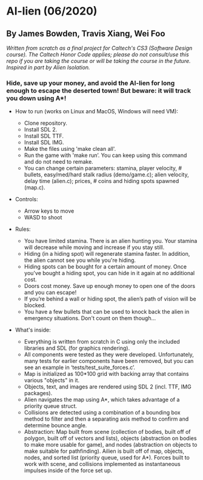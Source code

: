 # AI-lien (06/2020)

## By James Bowden, Travis Xiang, Wei Foo

*Written from scratch as a final project for Caltech's CS3 (Software Design course). The Caltech Honor Code applies; please do not consult/use this repo if you are taking the course or will be taking the course in the future. Inspired in part by Alien Isolation.*

### Hide, save up your money, and avoid the AI-lien for long enough to escape the deserted town! But beware: it will track you down using A*! 

* How to run (works on Linux and MacOS, Windows will need VM):
	* Clone repository.
	* Install SDL 2. 
	* Install SDL TTF.
	* Install SDL IMG.
	* Make the files using 'make clean all'.
	* Run the game with 'make run’. You can keep using this command and do not need to remake.
	* You can change certain parameters: stamina, player velocity, # bullets, easy/med/hard stalk radius (demo/game.c); alien velocity, delay time (alien.c); prices, # coins and hiding spots spawned (map.c).

* Controls: 
	* Arrow keys to move
	* WASD to shoot

* Rules:
	* You have limited stamina. There is an alien hunting you. Your stamina will decrease while moving and increase if you stay still.
	* Hiding (in a hiding spot) will regenerate stamina faster. In addition, the alien cannot see you while you're hiding.
	* Hiding spots can be bought for a certain amount of money. Once you've bought a hiding spot, you can hide in it again at no additional cost.
	* Doors cost money. Save up enough money to open one of the doors and you can escape!
	* If you’re behind a wall or hiding spot, the alien’s path of vision will be blocked.
	* You have a few bullets that can be used to knock back the alien in emergency situations. Don't count on them though...

* What's inside:
	* Everything is written from scratch in C using only the included libraries and SDL (for graphics rendering).
	* All components were tested as they were developed. Unfortunately, many tests for earlier components have been removed, but you can see an example in ‘tests/test_suite_forces.c’.
	* Map is initialized as 100*100 grid with backing array that contains various "objects" in it. 
	* Objects, text, and images are rendered using SDL 2 (incl. TTF, IMG packages). 
	* Alien navigates the map using A*, which takes advantage of a priority queue struct.
	* Collisions are detected using a combination of a bounding box method to filter and then a separating axis method to confirm and determine bounce angle.
	* Abstraction: Map built from scene (collection of bodies, built off of polygon, built off of vectors and lists), objects (abstraction on bodies to make more usable for game), and nodes (abstraction on objects to make suitable for pathfinding). Ailien is built off of map, objects, nodes, and sorted list (priority queue, used for A*). Forces built to work with scene, and collisions implemented as instantaneous impulses inside of the force set up.


